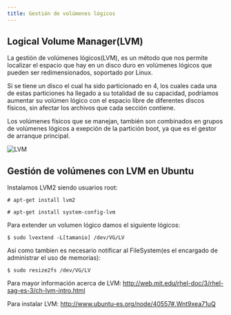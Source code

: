 ```yaml
---
title: Gestión de volúmenes lógicos
---
```

## Logical Volume Manager(LVM)

La gestión de volúmenes lógicos(LVM), es un método que nos permite localizar el espacio que hay en un disco duro en volúmenes lógicos que pueden ser redimensionados, soportado por Linux. 

Si se tiene un disco el cual ha sido particionado en 4, los cuales cada una de estas particiones ha llegado a su totalidad de su capacidad, podríamos aumentar su volúmen lógico  con el espacio libre de diferentes discos físicos, sin afectar los archivos que cada sección contiene. 

Los volúmenes físicos que se manejan, también son combinados en grupos de volúmenes lógicos a exepción de la partición boot, ya que es el gestor de arranque principal. 

![LVM](https://s3.amazonaws.com/bigdatamx/images-guides-vol_logico-01-particiones.png)


## Gestión de volúmenes con LVM en Ubuntu
Instalamos LVM2 siendo usuarios root: 
```
# apt-get install lvm2

# apt-get install system-config-lvm
```

Para extender un volumen lógico damos el siguiente lógicos: 
```
$ sudo lvextend -L[tamanio] /dev/VG/LV
```

Así como tambien es necesario notificar al FileSystem(es el encargado de administrar el uso de memorias):
``` 
$ sudo resize2fs /dev/VG/LV
```

Para mayor información acerca de LVM: <a href='http://web.mit.edu/rhel-doc/3/rhel-sag-es-3/ch-lvm-intro.html' target='_blank' rel='nofollow'>http://web.mit.edu/rhel-doc/3/rhel-sag-es-3/ch-lvm-intro.html</a>

Para instalar LVM: <a href='http://www.ubuntu-es.org/node/40557#.Wnt9xea71uQ' target='_blank' rel='nofollow'> http://www.ubuntu-es.org/node/40557#.Wnt9xea71uQ</a>

